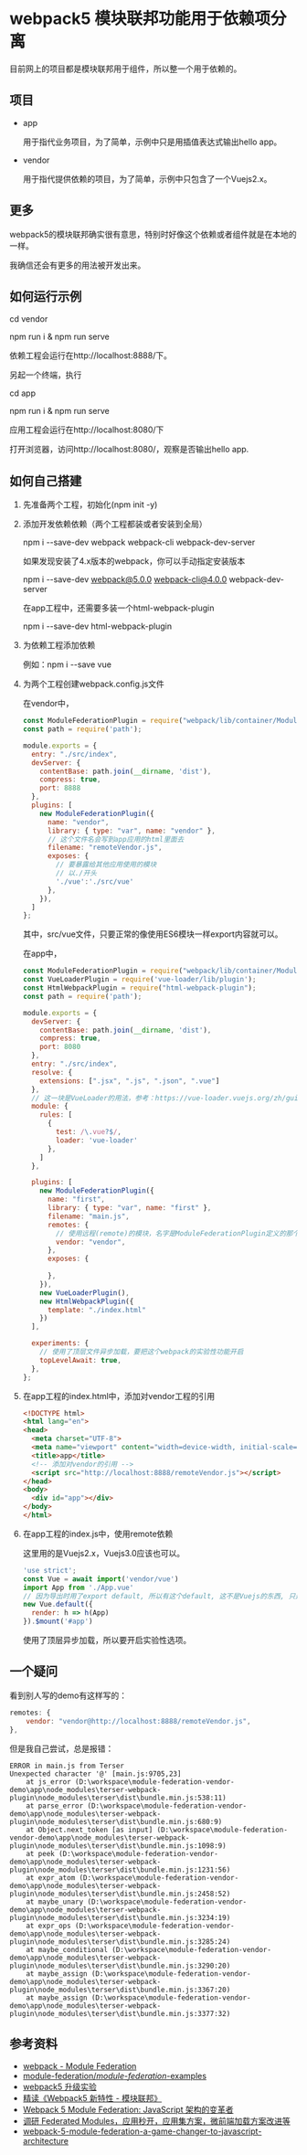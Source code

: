 # webpack5 模块联邦功能用于依赖项分离

目前网上的项目都是模块联邦用于组件，所以整一个用于依赖的。

## 项目

- app

  用于指代业务项目，为了简单，示例中只是用插值表达式输出hello app。

- vendor

  用于指代提供依赖的项目，为了简单，示例中只包含了一个Vuejs2.x。

## 更多

webpack5的模块联邦确实很有意思，特别时好像这个依赖或者组件就是在本地的一样。

我确信还会有更多的用法被开发出来。

## 如何运行示例

cd vendor

npm run i & npm run serve

依赖工程会运行在http://localhost:8888/下。

另起一个终端，执行

cd app

npm run i & npm run serve

应用工程会运行在http://localhost:8080/下

打开浏览器，访问http://localhost:8080/，观察是否输出hello app.

## 如何自己搭建

1. 先准备两个工程，初始化(npm init -y)

2. 添加开发依赖依赖（两个工程都装或者安装到全局）

   npm i --save-dev webpack webpack-cli webpack-dev-server

   如果发现安装了4.x版本的webpack，你可以手动指定安装版本

   npm i --save-dev webpack@5.0.0 webpack-cli@4.0.0 webpack-dev-server

   在app工程中，还需要多装一个html-webpack-plugin

   npm i --save-dev html-webpack-plugin

3. 为依赖工程添加依赖

   例如：npm i --save vue

4. 为两个工程创建webpack.config.js文件

   在vendor中，

   ```javascript
   const ModuleFederationPlugin = require("webpack/lib/container/ModuleFederationPlugin");
   const path = require('path');
   
   module.exports = {
     entry: "./src/index",
     devServer: {
       contentBase: path.join(__dirname, 'dist'),
       compress: true,
       port: 8888
     },
     plugins: [
       new ModuleFederationPlugin({
         name: "vendor",
         library: { type: "var", name: "vendor" },
         // 这个文件名会写到app应用的html里面去
         filename: "remoteVendor.js",
         exposes: {
           // 要暴露给其他应用使用的模块
           // 以./开头
           './vue':'./src/vue'
         },
       }),
     ]
   };
   ```

   其中，src/vue文件，只要正常的像使用ES6模块一样export内容就可以。

   在app中，

   ```javascript
   const ModuleFederationPlugin = require("webpack/lib/container/ModuleFederationPlugin");
   const VueLoaderPlugin = require('vue-loader/lib/plugin');
   const HtmlWebpackPlugin = require("html-webpack-plugin");
   const path = require('path');
   
   module.exports = {
     devServer: {
       contentBase: path.join(__dirname, 'dist'),
       compress: true,
       port: 8080
     },
     entry: "./src/index",
     resolve: {
       extensions: [".jsx", ".js", ".json", ".vue"]
     },
     // 这一块是VueLoader的用法，参考：https://vue-loader.vuejs.org/zh/guide/
     module: {
       rules: [
         {
           test: /\.vue?$/,
           loader: 'vue-loader'
         },
       ]
     },
   
     plugins: [
       new ModuleFederationPlugin({
         name: "first",
         library: { type: "var", name: "first" },
         filename: "main.js",
         remotes: {
           // 使用远程(remote)的模块，名字是ModuleFederationPlugin定义的那个
           vendor: "vendor",
         },
         exposes: {
           
         },
       }),
       new VueLoaderPlugin(),
       new HtmlWebpackPlugin({
         template: "./index.html"
       })
     ],
   
     experiments: {
       // 使用了顶层文件异步加载，要把这个webpack的实验性功能开启
       topLevelAwait: true,
     },
   };
   ```

5. 在app工程的index.html中，添加对vendor工程的引用

   ```html
   <!DOCTYPE html>
   <html lang="en">
   <head>
     <meta charset="UTF-8">
     <meta name="viewport" content="width=device-width, initial-scale=1.0">
     <title>app</title>
     <!-- 添加对vendor的引用 -->
     <script src="http://localhost:8888/remoteVendor.js"></script>
   </head>
   <body>
     <div id="app"></div>
   </body>
   </html>
   ```

6. 在app工程的index.js中，使用remote依赖

   这里用的是Vuejs2.x，Vuejs3.0应该也可以。

   ```javascript
   'use strict';
   const Vue = await import('vendor/vue')
   import App from './App.vue'
   // 因为导出时用了export default, 所以有这个default, 这不是Vuejs的东西, 只是导出了default
   new Vue.default({
     render: h => h(App)
   }).$mount('#app')
   ```

   使用了顶层异步加载，所以要开启实验性选项。

## 一个疑问

看到别人写的demo有这样写的：

```javascript
remotes: {
    vendor: "vendor@http://localhost:8888/remoteVendor.js",
},
```

但是我自己尝试，总是报错：

```
ERROR in main.js from Terser
Unexpected character '@' [main.js:9705,23]
    at js_error (D:\workspace\module-federation-vendor-demo\app\node_modules\terser-webpack-plugin\node_modules\terser\dist\bundle.min.js:538:11)
    at parse_error (D:\workspace\module-federation-vendor-demo\app\node_modules\terser-webpack-plugin\node_modules\terser\dist\bundle.min.js:680:9)
    at Object.next_token [as input] (D:\workspace\module-federation-vendor-demo\app\node_modules\terser-webpack-plugin\node_modules\terser\dist\bundle.min.js:1098:9)
    at peek (D:\workspace\module-federation-vendor-demo\app\node_modules\terser-webpack-plugin\node_modules\terser\dist\bundle.min.js:1231:56)
    at expr_atom (D:\workspace\module-federation-vendor-demo\app\node_modules\terser-webpack-plugin\node_modules\terser\dist\bundle.min.js:2458:52)
    at maybe_unary (D:\workspace\module-federation-vendor-demo\app\node_modules\terser-webpack-plugin\node_modules\terser\dist\bundle.min.js:3234:19)
    at expr_ops (D:\workspace\module-federation-vendor-demo\app\node_modules\terser-webpack-plugin\node_modules\terser\dist\bundle.min.js:3285:24)
    at maybe_conditional (D:\workspace\module-federation-vendor-demo\app\node_modules\terser-webpack-plugin\node_modules\terser\dist\bundle.min.js:3290:20)
    at maybe_assign (D:\workspace\module-federation-vendor-demo\app\node_modules\terser-webpack-plugin\node_modules\terser\dist\bundle.min.js:3367:20)
    at maybe_assign (D:\workspace\module-federation-vendor-demo\app\node_modules\terser-webpack-plugin\node_modules\terser\dist\bundle.min.js:3377:32)
```

## 参考资料

- [webpack - Module Federation](https://webpack.js.org/concepts/module-federation/)
- [module-federation/*module*-*federation*-examples](https://github.com/module-federation/module-federation-examples)
- [webpack5 升级实验](https://zhuanlan.zhihu.com/p/81122986)
- [精读《Webpack5 新特性 - 模块联邦》](https://zhuanlan.zhihu.com/p/115403616)
- [Webpack 5 Module Federation: JavaScript 架构的变革者](https://zhuanlan.zhihu.com/p/120462530)
- [调研 Federated Modules，应用秒开，应用集方案，微前端加载方案改进等](https://mp.weixin.qq.com/s/WAYezuzMKJjn3SECiy1KVA)
- [webpack-5-module-federation-a-game-changer-to-javascript-architecture](https://medium.com/swlh/webpack-5-module-federation-a-game-changer-to-javascript-architecture-bcdd30e02669)